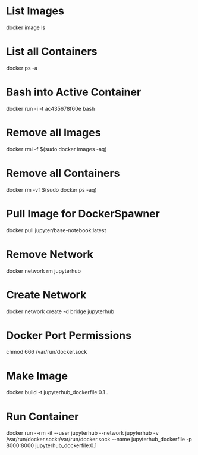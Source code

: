 # List Images

docker image ls

# List all Containers

docker ps -a

# Bash into Active Container

docker run -i -t ac435678f60e bash


# Remove all Images

docker rmi -f $(sudo docker images -aq)

# Remove all Containers

docker rm -vf $(sudo docker ps -aq)

# Pull Image for DockerSpawner

docker pull jupyter/base-notebook:latest

# Remove Network

docker network rm jupyterhub

# Create Network

docker network create -d bridge jupyterhub

# Docker Port Permissions

chmod 666 /var/run/docker.sock


# Make Image

docker build -t jupyterhub_dockerfile:0.1 .

# Run Container

docker run --rm -it --user jupyterhub --network jupyterhub -v /var/run/docker.sock:/var/run/docker.sock --name jupyterhub_dockerfile -p 8000:8000 jupyterhub_dockerfile:0.1


